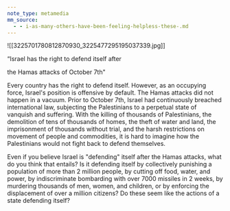 ```yaml
---
note_type: metamedia
mm_source:
  - - i-as-many-others-have-been-feeling-helpless-these-.md
---
```


![[3225701780812870930_3225477295195037339.jpg]]

“Israel has the right to defend itself after

the Hamas attacks of October 7th"

Every country has the right to defend itself. However, as
an occupying force, Israel's position is offensive by
default. The Hamas attacks did not happen in a vacuum.
Prior to October 7th, Israel had continuously breached
international law, subjecting the Palestinians to a
perpetual state of vanquish and suffering. With the killing
of thousands of Palestinians, the demolition of tens of
thousands of homes, the theft of water and land, the
imprisonment of thousands without trial, and the harsh
restrictions on movement of people and commodities, it is
hard to imagine how the Palestinians would not fight back
to defend themselves.

Even if you believe Israel is "defending" itself after the
Hamas attacks, what do you think that entails? Is it
defending itself by collectively punishing a population of
more than 2 million people, by cutting off food, water, and
power, by indiscriminate bombarding with over 7000
missiles in 2 weeks, by murdering thousands of men,
women, and children, or by enforcing the displacement of
over a million citizens? Do these seem like the actions of a
state defending itself?

